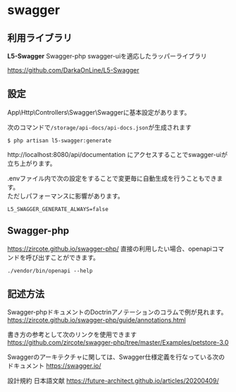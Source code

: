 # swagger

## 利用ライブラリ

**L5-Swagger**
Swagger-php swagger-uiを適応したラッパーライブラリ

https://github.com/DarkaOnLine/L5-Swagger

## 設定
App\Http\Controllers\Swagger\Swaggerに基本設定があります。

次のコマンドで`/storage/api-docs/api-docs.json`が生成されます
```
$ php artisan l5-swagger:generate
```
http://localhost:8080/api/documentation
にアクセスすることでswagger-uiが立ち上がります。

.envファイル内で次の設定をすることで変更毎に自動生成を行うこともできます。\
ただしパフォーマンスに影響があります。
```
L5_SWAGGER_GENERATE_ALWAYS=false
```


## Swagger-php
https://zircote.github.io/swagger-php/
直接の利用したい場合、openapiコマンドを呼び出すことができます。
```
./vendor/bin/openapi --help
```


## 記述方法
Swagger-phpドキュメントのDoctrinアノテーションのコラムで例が見れます。
https://zircote.github.io/swagger-php/guide/annotations.html

書き方の参考として次のリンクを使用できます
https://github.com/zircote/swagger-php/tree/master/Examples/petstore-3.0

Swaggerのアーキテクチャに関しては、Swagger仕様定義を行なっている次のドキュメント
https://swagger.io/

設計規約 日本語文献
https://future-architect.github.io/articles/20200409/